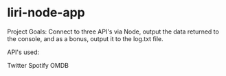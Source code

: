 # liri-node-app

Project Goals: Connect to three API's via Node, output the data returned to the console, and as a bonus, output it to the log.txt file.

API's used:

Twitter
Spotify
OMDB
